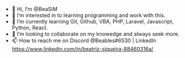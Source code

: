 - 👋 Hi, I’m @BeaSiM
- 👀 I’m interested in to learning programming and work  with this.
- 🌱 I’m currently learning Git, Github, VBA, PHP, Laravel, Javascript, Python, React.
- 💞️ I’m looking to collaborate on my knowedge and always seek more.
- 📫 How to reach me on Discord @Beables#6530 | LinkedIn https://www.linkedin.com/in/beatriz-siqueira-88460316a/

<!---
BeaSiM/BeaSiM is a ✨ special ✨ repository because its `README.md` (this file) appears on your GitHub profile.
You can click the Preview link to take a look at your changes.
--->
